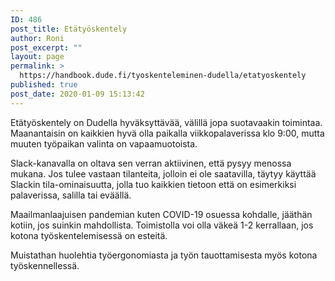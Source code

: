 ```yaml
---
ID: 486
post_title: Etätyöskentely
author: Roni
post_excerpt: ""
layout: page
permalink: >
  https://handbook.dude.fi/tyoskenteleminen-dudella/etatyoskentely
published: true
post_date: 2020-01-09 15:13:42
---
```

Etätyöskentely on Dudella hyväksyttävää, välillä jopa suotavaakin toimintaa. Maanantaisin on kaikkien hyvä olla paikalla viikkopalaverissa klo 9:00, mutta muuten työpaikan valinta on vapaamuotoista.

Slack-kanavalla on oltava sen verran aktiivinen, että pysyy menossa mukana. Jos tulee vastaan tilanteita, jolloin ei ole saatavilla, täytyy käyttää Slackin tila-ominaisuutta, jolla tuo kaikkien tietoon että on esimerkiksi palaverissa, salilla tai eväällä.

Maailmanlaajuisen pandemian kuten COVID-19 osuessa kohdalle, jääthän kotiin, jos suinkin mahdollista. Toimistolla voi olla väkeä 1-2 kerrallaan, jos kotona työskentelemisessä on esteitä.

Muistathan huolehtia työergonomiasta ja työn tauottamisesta myös kotona työskennellessä.